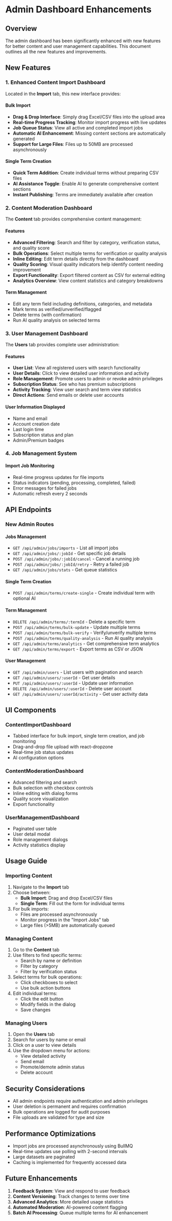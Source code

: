 # Admin Dashboard Enhancements

## Overview

The admin dashboard has been significantly enhanced with new features for better content and user management capabilities. This document outlines all the new features and improvements.

## New Features

### 1. Enhanced Content Import Dashboard

Located in the **Import** tab, this new interface provides:

#### Bulk Import
- **Drag & Drop Interface**: Simply drag Excel/CSV files into the upload area
- **Real-time Progress Tracking**: Monitor import progress with live updates
- **Job Queue Status**: View all active and completed import jobs
- **Automatic AI Enhancement**: Missing content sections are automatically generated
- **Support for Large Files**: Files up to 50MB are processed asynchronously

#### Single Term Creation
- **Quick Term Addition**: Create individual terms without preparing CSV files
- **AI Assistance Toggle**: Enable AI to generate comprehensive content sections
- **Instant Publishing**: Terms are immediately available after creation

### 2. Content Moderation Dashboard

The **Content** tab provides comprehensive content management:

#### Features
- **Advanced Filtering**: Search and filter by category, verification status, and quality score
- **Bulk Operations**: Select multiple terms for verification or quality analysis
- **Inline Editing**: Edit term details directly from the dashboard
- **Quality Scoring**: Visual quality indicators help identify content needing improvement
- **Export Functionality**: Export filtered content as CSV for external editing
- **Analytics Overview**: View content statistics and category breakdowns

#### Term Management
- Edit any term field including definitions, categories, and metadata
- Mark terms as verified/unverified/flagged
- Delete terms (with confirmation)
- Run AI quality analysis on selected terms

### 3. User Management Dashboard

The **Users** tab provides complete user administration:

#### Features
- **User List**: View all registered users with search functionality
- **User Details**: Click to view detailed user information and activity
- **Role Management**: Promote users to admin or revoke admin privileges
- **Subscription Status**: See who has premium subscriptions
- **Activity Tracking**: View user search and term view statistics
- **Direct Actions**: Send emails or delete user accounts

#### User Information Displayed
- Name and email
- Account creation date
- Last login time
- Subscription status and plan
- Admin/Premium badges

### 4. Job Management System

#### Import Job Monitoring
- Real-time progress updates for file imports
- Status indicators (pending, processing, completed, failed)
- Error messages for failed jobs
- Automatic refresh every 2 seconds

## API Endpoints

### New Admin Routes

#### Jobs Management
- `GET /api/admin/jobs/imports` - List all import jobs
- `GET /api/admin/jobs/:jobId` - Get specific job details
- `POST /api/admin/jobs/:jobId/cancel` - Cancel a running job
- `POST /api/admin/jobs/:jobId/retry` - Retry a failed job
- `GET /api/admin/jobs/stats` - Get queue statistics

#### Single Term Creation
- `POST /api/admin/terms/create-single` - Create individual term with optional AI

#### Term Management
- `DELETE /api/admin/terms/:termId` - Delete a specific term
- `POST /api/admin/terms/bulk-update` - Update multiple terms
- `POST /api/admin/terms/bulk-verify` - Verify/unverify multiple terms
- `POST /api/admin/terms/quality-analysis` - Run AI quality analysis
- `GET /api/admin/terms/analytics` - Get comprehensive term analytics
- `GET /api/admin/terms/export` - Export terms as CSV or JSON

#### User Management
- `GET /api/admin/users` - List users with pagination and search
- `GET /api/admin/users/:userId` - Get user details
- `PUT /api/admin/users/:userId` - Update user information
- `DELETE /api/admin/users/:userId` - Delete user account
- `GET /api/admin/users/:userId/activity` - Get user activity data

## UI Components

### ContentImportDashboard
- Tabbed interface for bulk import, single term creation, and job monitoring
- Drag-and-drop file upload with react-dropzone
- Real-time job status updates
- AI configuration options

### ContentModerationDashboard
- Advanced filtering and search
- Bulk selection with checkbox controls
- Inline editing with dialog forms
- Quality score visualization
- Export functionality

### UserManagementDashboard
- Paginated user table
- User detail modal
- Role management dialogs
- Activity statistics display

## Usage Guide

### Importing Content

1. Navigate to the **Import** tab
2. Choose between:
   - **Bulk Import**: Drag and drop Excel/CSV files
   - **Single Term**: Fill out the form for individual terms
3. For bulk imports:
   - Files are processed asynchronously
   - Monitor progress in the "Import Jobs" tab
   - Large files (>5MB) are automatically queued

### Managing Content

1. Go to the **Content** tab
2. Use filters to find specific terms:
   - Search by name or definition
   - Filter by category
   - Filter by verification status
3. Select terms for bulk operations:
   - Click checkboxes to select
   - Use bulk action buttons
4. Edit individual terms:
   - Click the edit button
   - Modify fields in the dialog
   - Save changes

### Managing Users

1. Open the **Users** tab
2. Search for users by name or email
3. Click on a user to view details
4. Use the dropdown menu for actions:
   - View detailed activity
   - Send email
   - Promote/demote admin status
   - Delete account

## Security Considerations

- All admin endpoints require authentication and admin privileges
- User deletion is permanent and requires confirmation
- Bulk operations are logged for audit purposes
- File uploads are validated for type and size

## Performance Optimizations

- Import jobs are processed asynchronously using BullMQ
- Real-time updates use polling with 2-second intervals
- Large datasets are paginated
- Caching is implemented for frequently accessed data

## Future Enhancements

1. **Feedback System**: View and respond to user feedback
2. **Content Versioning**: Track changes to terms over time
3. **Advanced Analytics**: More detailed usage statistics
4. **Automated Moderation**: AI-powered content flagging
5. **Batch AI Processing**: Queue multiple terms for AI enhancement